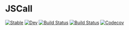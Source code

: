 # JSCall

[![Stable](https://img.shields.io/badge/docs-stable-blue.svg)](https://SimonDanisch.github.io/JSCall.jl/stable)
[![Dev](https://img.shields.io/badge/docs-dev-blue.svg)](https://SimonDanisch.github.io/JSCall.jl/dev)
[![Build Status](https://travis-ci.com/SimonDanisch/JSCall.jl.svg?branch=master)](https://travis-ci.com/SimonDanisch/JSCall.jl)
[![Build Status](https://ci.appveyor.com/api/projects/status/github/SimonDanisch/JSCall.jl?svg=true)](https://ci.appveyor.com/project/SimonDanisch/JSCall-jl)
[![Codecov](https://codecov.io/gh/SimonDanisch/JSCall.jl/branch/master/graph/badge.svg)](https://codecov.io/gh/SimonDanisch/JSCall.jl)
